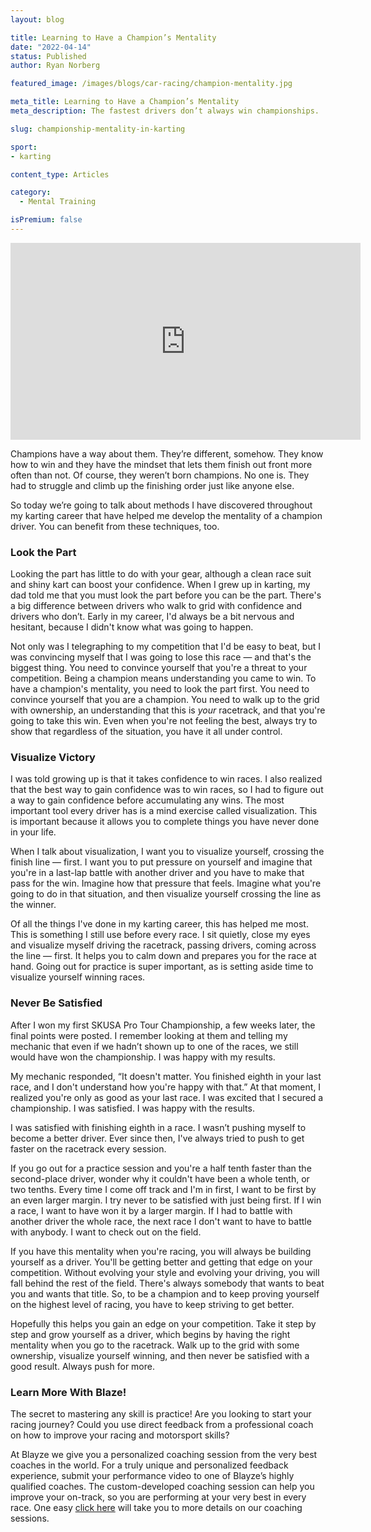 ```yaml
---
layout: blog

title: Learning to Have a Champion’s Mentality
date: "2022-04-14"
status: Published
author: Ryan Norberg

featured_image: /images/blogs/car-racing/champion-mentality.jpg

meta_title: Learning to Have a Champion’s Mentality
meta_description: The fastest drivers don’t always win championships.  Here we learn what it takes to combine speed with a championship mindset to become a champion.

slug: championship-mentality-in-karting

sport:
- karting

content_type: Articles

category:
  - Mental Training

isPremium: false
---
```


<iframe width="560" height="315" src="https://www.youtube.com/embed/0gezhtmryOw" title="YouTube video player" frameborder="0" allow="accelerometer; autoplay; clipboard-write; encrypted-media; gyroscope; picture-in-picture" allowfullscreen></iframe>

Champions have a way about them. They’re different, somehow. They know how to win and they have the mindset that lets them finish out front more often than not. Of course, they weren’t born champions. No one is. They had to struggle and climb up the finishing order just like anyone else.

So today we’re going to talk about methods I have discovered throughout my karting career that have helped me develop the mentality of a champion driver. You can benefit from these techniques, too.

### **Look the Part**

Looking the part has little to do with your gear, although a clean race suit and shiny kart can boost your confidence. When I grew up in karting, my dad told me that you must look the part before you can be the part. There's a big difference between drivers who walk to grid with confidence and drivers who don’t. Early in my career, I'd always be a bit nervous and hesitant, because I didn't know what was going to happen.

Not only was I telegraphing to my competition that I'd be easy to beat, but I was convincing myself that I was going to lose this race — and that's the biggest thing. You need to convince yourself that you're a threat to your competition. Being a champion means understanding you came to win. To have a champion's mentality, you need to look the part first. You need to convince yourself that you are a champion. You need to walk up to the grid with ownership, an understanding that this is *your* racetrack, and that you're going to take this win. Even when you're not feeling the best, always try to show that regardless of the situation, you have it all under control.

### **Visualize Victory**

I was told growing up is that it takes confidence to win races. I also realized that the best way to gain confidence was to win races, so I had to figure out a way to gain confidence before accumulating any wins. The most important tool every driver has is a mind exercise called visualization. This is important because it allows you to complete things you have never done in your life.

When I talk about visualization, I want you to visualize yourself, crossing the finish line — first. I want you to put pressure on yourself and imagine that you're in a last-lap battle with another driver and you have to make that pass for the win. Imagine how that pressure that feels. Imagine what you're going to do in that situation, and then visualize yourself crossing the line as the winner.

Of all the things I've done in my karting career, this has helped me most. This is something I still use before every race. I sit quietly, close my eyes and visualize myself driving the racetrack, passing drivers, coming across the line — first. It helps you to calm down and prepares you for the race at hand. Going out for practice is super important, as is setting aside time to visualize yourself winning races.

### **Never Be Satisfied**

After I won my first SKUSA Pro Tour Championship, a few weeks later, the final points were posted. I remember looking at them and telling my mechanic that even if we hadn’t shown up to one of the races, we still would have won the championship. I was happy with my results.

My mechanic responded, “It doesn't matter. You finished eighth in your last race, and I don't understand how you're happy with that.” At that moment, I realized you're only as good as your last race. I was excited that I secured a championship. I was satisfied. I was happy with the results.

I was satisfied with finishing eighth in a race. I wasn’t pushing myself to become a better driver. Ever since then, I've always tried to push to get faster on the racetrack every session.

If you go out for a practice session and you're a half tenth faster than the second-place driver, wonder why it couldn't have been a whole tenth, or two tenths. Every time I come off track and I'm in first, I want to be first by an even larger margin. I try never to be satisfied with just being first. If I win a race, I want to have won it by a larger margin. If I had to battle with another driver the whole race, the next race I don't want to have to battle with anybody. I want to check out on the field.

If you have this mentality when you're racing, you will always be building yourself as a driver. You'll be getting better and getting that edge on your competition. Without evolving your style and evolving your driving, you will fall behind the rest of the field. There's always somebody that wants to beat you and wants that title. So, to be a champion and to keep proving yourself on the highest level of racing, you have to keep striving to get better.

Hopefully this helps you gain an edge on your competition. Take it step by step and grow yourself as a driver, which begins by having the right mentality when you go to the racetrack. Walk up to the grid with some ownership, visualize yourself winning, and then never be satisfied with a good result. Always push for more.

### **Learn More With Blaze!**

The secret to mastering any skill is practice! Are you looking to start your racing journey? Could you use direct feedback from a professional coach on how to improve your racing and motorsport skills?

At Blayze we give you a personalized coaching session from the very best coaches in the world. For a truly unique and personalized feedback experience, submit your performance video to one of Blayze’s highly qualified coaches. The custom-developed coaching session can help you improve your on-track, so you are performing at your very best in every race. One easy [click here](https://blayze.io/) will take you to more details on our coaching sessions.